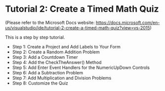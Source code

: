 # Tutorial 2: Create a Timed Math Quiz
(Please refer to the Microsoft Docs website: https://docs.microsoft.com/en-us/visualstudio/ide/tutorial-2-create-a-timed-math-quiz?view=vs-2015)

This is a step by step tutorial.

- Step 1: Create a Project and Add Labels to Your Form
- Step 2: Create a Random Addition Problem
- Step 3: Add a Countdown Timer
- Step 4: Add the CheckTheAnswer() Method
- Step 5: Add Enter Event Handlers for the NumericUpDown Controls
- Step 6: Add a Subtraction Problem
- Step 7: Add Multiplication and Division Problems
- Step 8: Customize the Quiz





